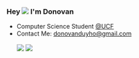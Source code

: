 ### Hey ![](https://user-images.githubusercontent.com/18350557/176309783-0785949b-9127-417c-8b55-ab5a4333674e.gif) I'm Donovan
- Computer Science Student [@UCF](https://www.ucf.edu/)
- Contact Me: donovanduyho@gmail.com\
\
[<img src="https://img.shields.io/badge/linkedin-%230077B5.svg?&style=for-the-badge&logo=linkedin&logoColor=white" />](https://www.linkedin.com/in/donovan-ho-533151175/)
[<img src="https://img.shields.io/badge/twitter-%230077B5.svg?&style=for-the-badge&logo=x&logoColor=white&color=black" />](https://twitter.com/donovanduyho)
